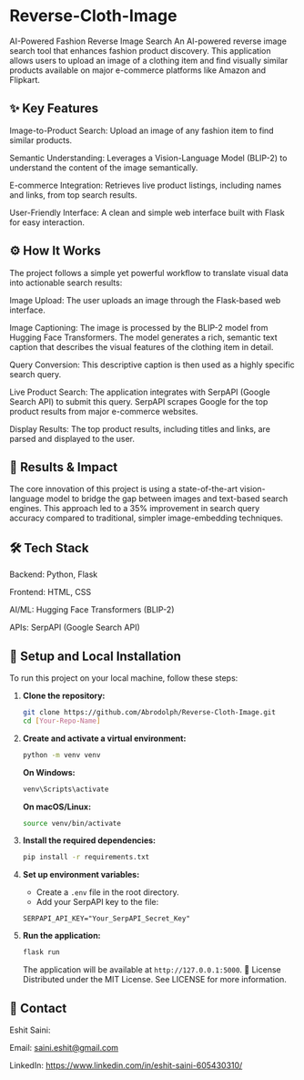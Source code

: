 # Reverse-Cloth-Image
AI-Powered Fashion Reverse Image Search
An AI-powered reverse image search tool that enhances fashion product discovery. This application allows users to upload an image of a clothing item and find visually similar products available on major e-commerce platforms like Amazon and Flipkart.

## ✨ Key Features
Image-to-Product Search: Upload an image of any fashion item to find similar products.

Semantic Understanding: Leverages a Vision-Language Model (BLIP-2) to understand the content of the image semantically.

E-commerce Integration: Retrieves live product listings, including names and links, from top search results.

User-Friendly Interface: A clean and simple web interface built with Flask for easy interaction.

## ⚙️ How It Works
The project follows a simple yet powerful workflow to translate visual data into actionable search results:

Image Upload: The user uploads an image through the Flask-based web interface.

Image Captioning: The image is processed by the BLIP-2 model from Hugging Face Transformers. The model generates a rich, semantic text caption that describes the visual features of the clothing item in detail.

Query Conversion: This descriptive caption is then used as a highly specific search query.

Live Product Search: The application integrates with SerpAPI (Google Search API) to submit this query. SerpAPI scrapes Google for the top product results from major e-commerce websites.

Display Results: The top product results, including titles and links, are parsed and displayed to the user.

## 🚀 Results & Impact
The core innovation of this project is using a state-of-the-art vision-language model to bridge the gap between images and text-based search engines. This approach led to a 35% improvement in search query accuracy compared to traditional, simpler image-embedding techniques.

## 🛠️ Tech Stack

Backend: Python, Flask 

Frontend: HTML, CSS 

AI/ML: Hugging Face Transformers (BLIP-2) 

APIs: SerpAPI (Google Search API) 


## 🔧 Setup and Local Installation
To run this project on your local machine, follow these steps:

1.  **Clone the repository:**
    ```sh
    git clone https://github.com/Abrodolph/Reverse-Cloth-Image.git
    cd [Your-Repo-Name]
    ```
2.  **Create and activate a virtual environment:**
    ```sh
    python -m venv venv
    ```
    **On Windows:**
    ```sh
    venv\Scripts\activate
    ```
    **On macOS/Linux:**
    ```sh
    source venv/bin/activate
    ```

3.  **Install the required dependencies:**
    ```sh
    pip install -r requirements.txt
    ```

4.  **Set up environment variables:**
    * Create a `.env` file in the root directory.
    * Add your SerpAPI key to the file:
    ```
    SERPAPI_API_KEY="Your_SerpAPI_Secret_Key"
    ```

5.  **Run the application:**
    ```sh
    flask run
    ```
    The application will be available at `http://127.0.0.1:5000`.
📄 License
Distributed under the MIT License. See LICENSE for more information.

## 👤 Contact
Eshit Saini:

Email: saini.eshit@gmail.com 

LinkedIn: https://www.linkedin.com/in/eshit-saini-605430310/

